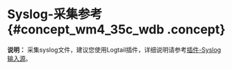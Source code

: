 # Syslog-采集参考 {#concept_wm4_35c_wdb .concept}

**说明：** 采集syslog文件，建议您使用Logtail插件，详细说明请参考[插件-Syslog输入源](intl.zh-CN/用户指南/Logtail采集/数据源/插件-Syslog输入源.md)。


